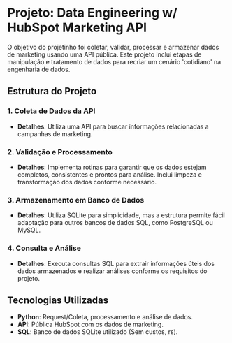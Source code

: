 # Projeto: Data Engineering w/ HubSpot Marketing API

O objetivo do projetinho foi coletar, validar, processar e armazenar dados de marketing usando uma API pública. Este projeto inclui etapas de manipulação e tratamento de dados para recriar um cenário 'cotidiano' na engenharia de dados.

## Estrutura do Projeto

### 1. Coleta de Dados da API
- **Detalhes**: Utiliza uma API para buscar informações relacionadas a campanhas de marketing.

### 2. Validação e Processamento
- **Detalhes**: Implementa rotinas para garantir que os dados estejam completos, consistentes e prontos para análise. Inclui limpeza e transformação dos dados conforme necessário.

### 3. Armazenamento em Banco de Dados
- **Detalhes**: Utiliza SQLite para simplicidade, mas a estrutura permite fácil adaptação para outros bancos de dados SQL, como PostgreSQL ou MySQL.

### 4. Consulta e Análise
- **Detalhes**: Executa consultas SQL para extrair informações úteis dos dados armazenados e realizar análises conforme os requisitos do projeto.

## Tecnologias Utilizadas

- **Python**: Request/Coleta, processamento e análise de dados.
- **API**: Pública HubSpot com os dados de marketing.
- **SQL**: Banco de dados SQLite utilizado (Sem custos, rs).
